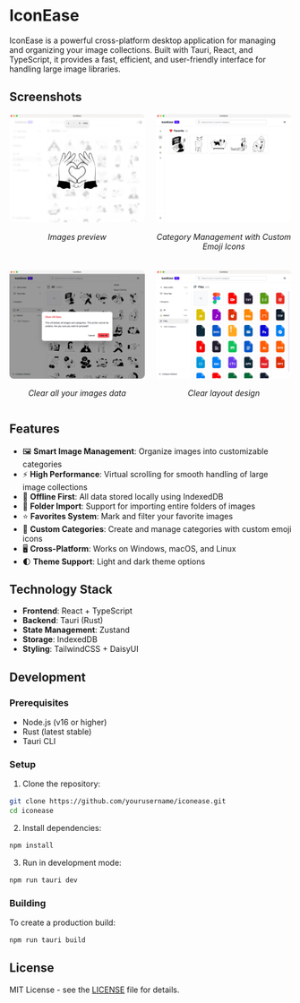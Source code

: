 # IconEase

IconEase is a powerful cross-platform desktop application for managing and organizing your image collections. Built with Tauri, React, and TypeScript, it provides a fast, efficient, and user-friendly interface for handling large image libraries.

## Screenshots

<div align="center">
  <div style="display: flex; gap: 20px; margin-bottom: 20px;">
    <div style="flex: 1;">
      <img src="public/demo1.jpg" alt="Main Interface" style="width: 100%; border-radius: 8px;" />
      <p><em>Images preview</em></p>
    </div>
    <div style="flex: 1;">
      <img src="public/demo2.jpg" alt="Category Management" style="width: 100%; border-radius: 8px;" />
      <p><em>Category Management with Custom Emoji Icons</em></p>
    </div>
  </div>
  
  <div style="display: flex; gap: 20px;">
    <div style="flex: 1;">
      <img src="public/demo3.jpg" alt="Image Viewer" style="width: 100%; border-radius: 8px;" />
      <p><em>Clear all your images data</em></p>
    </div>
    <div style="flex: 1;">
      <img src="public/demo4.jpg" alt="Dark Theme" style="width: 100%; border-radius: 8px;" />
      <p><em>Clear layout design</em></p>
    </div>
  </div>
</div>

## Features

- 🖼️ **Smart Image Management**: Organize images into customizable categories
- ⚡ **High Performance**: Virtual scrolling for smooth handling of large image collections
- 💾 **Offline First**: All data stored locally using IndexedDB
- 📁 **Folder Import**: Support for importing entire folders of images
- ⭐ **Favorites System**: Mark and filter your favorite images
- 🎯 **Custom Categories**: Create and manage categories with custom emoji icons
- 🖥️ **Cross-Platform**: Works on Windows, macOS, and Linux
- 🌓 **Theme Support**: Light and dark theme options

## Technology Stack

- **Frontend**: React + TypeScript
- **Backend**: Tauri (Rust)
- **State Management**: Zustand
- **Storage**: IndexedDB
- **Styling**: TailwindCSS + DaisyUI

## Development

### Prerequisites

- Node.js (v16 or higher)
- Rust (latest stable)
- Tauri CLI

### Setup

1. Clone the repository:

```bash
git clone https://github.com/yourusername/iconease.git
cd iconease
```

2. Install dependencies:
```bash
npm install
```

3. Run in development mode:
```bash
npm run tauri dev
```

### Building

To create a production build:

```bash
npm run tauri build
```

## License

MIT License - see the [LICENSE](LICENSE) file for details.
